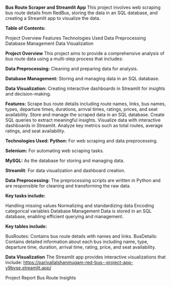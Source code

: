 **Bus Route Scraper and Streamlit App**
This project involves web scraping bus route details from RedBus, storing the data in an SQL database, and creating a Streamlit app to visualize the data.

**Table of Contents:**

Project Overview
Features
Technologies Used
Data Preprocessing
Database Management
Data Visualization

**Project Overview**
This project aims to provide a comprehensive analysis of bus route data using a multi-step process that includes:

**Data Preprocessing:** Cleaning and preparing data for analysis.

**Database Management:** Storing and managing data in an SQL database.

**Data Visualization:** Creating interactive dashboards in Streamlit for insights and decision-making.

**Features:**
Scrape bus route details including route names, links, bus names, types, departure times, durations, arrival times, ratings, prices, and seat availability.
Store and manage the scraped data in an SQL database.
Create SQL queries to extract meaningful insights.
Visualize data with interactive dashboards in Streamlit.
Analyze key metrics such as total routes, average ratings, and seat availability.

**Technologies Used:**
**Python:** For web scraping and data preprocessing.

**Selenium:** For automating web scraping tasks.

**MySQL:** As the database for storing and managing data.

**Streamlit**: For data visualization and dashboard creation.

**Data Preprocessing:**
The preprocessing scripts are written in Python and are responsible for cleaning and transforming the raw data.

**Key tasks include:**

Handling missing values
Normalizing and standardizing data
Encoding categorical variables
Database Management
Data is stored in an SQL database, enabling efficient querying and management.

**Key tables include:**

BusRoutes: Contains bus route details with names and links.
BusDetails: Contains detailed information about each bus including name, type, departure time, duration, arrival time, rating, price, and seat availability.

**Data Visualization**
The Streamlit app provides interactive visualizations that include:
https://parivallalshanmugam-red-bus--project-app-y9bvse.streamlit.app/


Project Report
Bus Route Insights
